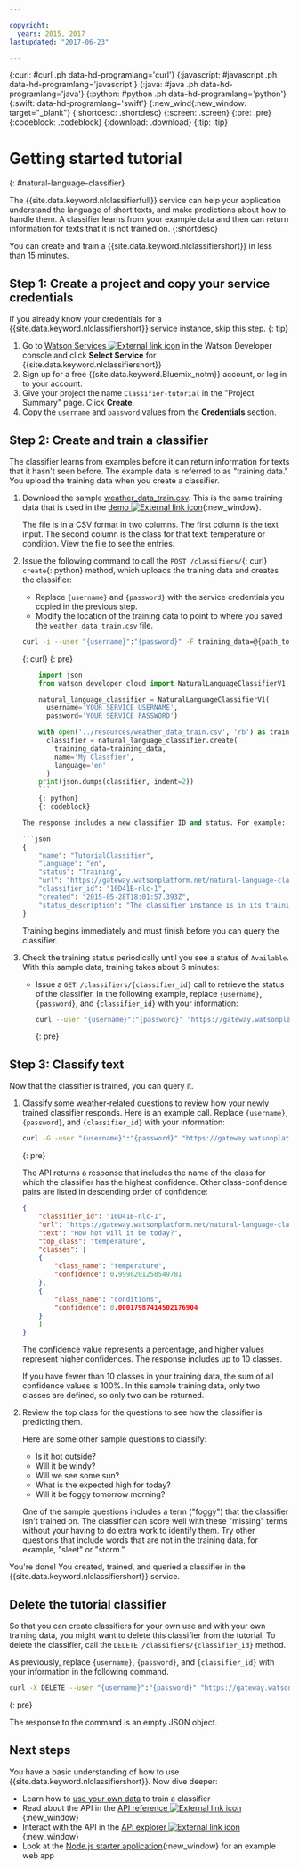 ```yaml
---

copyright:
  years: 2015, 2017
lastupdated: "2017-06-23"

---
```

<!-- Attribute definitions -->
{:curl: #curl .ph data-hd-programlang='curl'}
{:javascript: #javascript .ph data-hd-programlang='javascript'}
{:java: #java .ph data-hd-programlang='java'}
{:python: #python .ph data-hd-programlang='python'}
{:swift: data-hd-programlang='swift'}
{:new_wind{:new_window: target="_blank"}
{:shortdesc: .shortdesc}
{:screen: .screen}
{:pre: .pre}
{:codeblock: .codeblock}
{:download: .download}
{:tip: .tip}

# Getting started tutorial
{: #natural-language-classifier}

The {{site.data.keyword.nlclassifierfull}} service can help your application understand the language of short texts, and make predictions about how to handle them. A classifier learns from your example data and then can return information for texts that it is not trained on.
{:shortdesc}

You can create and train a {{site.data.keyword.nlclassifiershort}} in less than 15 minutes.

## Step 1: Create a project and copy your service credentials

If you already know your credentials for a {{site.data.keyword.nlclassifiershort}} service instance, skip this step.
{: tip}

1.  Go to [Watson Services ![External link icon](../../icons/launch-glyph.svg "External link icon")](https://bluemix.net/watson/services) in the Watson Developer console and click **Select Service** for {{site.data.keyword.nlclassifiershort}}
1.  Sign up for a free {{site.data.keyword.Bluemix_notm}} account, or log in to your account.
1.  Give your project the name `Classifier-tutorial` in the "Project Summary" page. Click **Create**.
1.  Copy the `username` and `password` values from the **Credentials** section.

## Step 2: Create and train a classifier
The classifier learns from examples before it can return information for texts that it hasn't seen before. The example data is referred to as "training data." You upload the training data when you create a classifier.

1.  Download the sample <a target="_blank" href="https://watson-developer-cloud.github.io/doc-tutorial-downloads/natural-language-classifier/weather_data_train.csv" download="weather_data_train.csv">weather_data_train.csv</a>. This is the same training data that is used in the [demo ![External link icon](../../icons/launch-glyph.svg "External link icon")](http://natural-language-classifier-demo.mybluemix.net){:new_window}.

    The file is in a CSV format in two columns. The first column is the text input. The second column is the class for that text: temperature or condition. View the file to see the entries.
1.  Issue the following command to call the `POST /classifiers/`{: curl} `create`{: python} method, which uploads the training data and creates the classifier:
    - Replace `{username}` and `{password}` with the service credentials you copied in the previous step.
    - Modify the location of the training data to point to where you saved the `weather_data_train.csv` file.

    ```bash
    curl -i --user "{username}":"{password}" -F training_data=@{path_to_file}/weather_data_train.csv -F training_metadata="{\"language\":\"en\",\"name\":\"TutorialClassifier\"}" "https://gateway.watsonplatform.net/natural-language-classifier/api/v1/classifiers"
    ```
    {: curl}
    {: pre}

    ```python
        import json
        from watson_developer_cloud import NaturalLanguageClassifierV1

        natural_language_classifier = NaturalLanguageClassifierV1(
          username='YOUR SERVICE USERNAME',
          password='YOUR SERVICE PASSWORD')

        with open('../resources/weather_data_train.csv', 'rb') as training_data:
          classifier = natural_language_classifier.create(
            training_data=training_data,
            name='My Classfier',
            language='en'
          )
        print(json.dumps(classifier, indent=2))
        ```
        {: python}
        {: codeblock}

    The response includes a new classifier ID and status. For example:

    ```json
    {
        "name": "TutorialClassifier",
        "language": "en",
        "status": "Training",
        "url": "https://gateway.watsonplatform.net/natural-language-classifier/api/v1/classifiers/10D41B-nlc-1",
        "classifier_id": "10D41B-nlc-1",
        "created": "2015-05-28T18:01:57.393Z",
        "status_description": "The classifier instance is in its training phase, not yet ready to accept classify requests"
    }
    ```

    Training begins immediately and must finish before you can query the classifier.
1.  Check the training status periodically until you see a status of `Available`. With this sample data, training takes about 6 minutes:
    - Issue a `GET /classifiers/{classifier_id}` call to retrieve the status of the classifier. In the following example, replace `{username}`, `{password}`, and `{classifier_id}` with your information:

        ```bash
        curl --user "{username}":"{password}" "https://gateway.watsonplatform.net/natural-language-classifier/api/v1/classifiers/{classifier_id}"
        ```
        {: pre}

## Step 3: Classify text

Now that the classifier is trained, you can query it.

1.  Classify some weather-related questions to review how your newly trained classifier responds. Here is an example call. Replace `{username}`, `{password}`, and `{classifier_id}` with your information:

    ```bash
    curl -G -user "{username}":"{password}" "https://gateway.watsonplatform.net/natural-language-classifier/api/v1/classifiers/{classifier_id}/classify" --data-urlencode "text=How hot will it be today?"
    ```
    {: pre}

    The API returns a response that includes the name of the class for which the classifier has the highest confidence. Other class-confidence pairs are listed in descending order of confidence:

    ```json
    {
        "classifier_id": "10D41B-nlc-1",
        "url": "https://gateway.watsonplatform.net/natural-language-classifier/api/v1",
        "text": "How hot will it be today?",
        "top_class": "temperature",
        "classes": [
        {
            "class_name": "temperature",
            "confidence": 0.9998201258549781
        },
        {
            "class_name": "conditions",
            "confidence": 0.00017987414502176904
        }
        ]
    }
    ```

    The confidence value represents a percentage, and higher values represent higher confidences. The response includes up to 10 classes.

    If you have fewer than 10 classes in your training data, the sum of all confidence values is 100%. In this sample training data, only two classes are defined, so only two can be returned.
1.  Review the top class for the questions to see how the classifier is predicting them.

    Here are some other sample questions to classify:

    - Is it hot outside?
    - Will it be windy?
    - Will we see some sun?
    - What is the expected high for today?
    - Will it be foggy tomorrow morning?

    One of the sample questions includes a term ("foggy") that the classifier isn't trained on. The classifier can score well with these "missing" terms without your having to do extra work to identify them. Try other questions that include words that are not in the training data, for example, "sleet" or "storm."

You're done! You created, trained, and queried a classifier in the {{site.data.keyword.nlclassifiershort}} service.

## Delete the tutorial classifier

So that you can create classifiers for your own use and with your own training data, you might want to delete this classifier from the tutorial. To delete the classifier, call the `DELETE /classifiers/{classifier_id}` method.

As previously, replace `{username}`, `{password}`, and `{classifier_id}` with your information in the following command.

```bash
curl -X DELETE --user "{username}":"{password}" "https://gateway.watsonplatform.net/natural-language-classifier/api/v1/classifiers/{classifier_id}"
```
{: pre}

The response to the command is an empty JSON object.

## Next steps
You have a basic understanding of how to use {{site.data.keyword.nlclassifiershort}}. Now dive deeper:

- Learn how to [use your own data](/docs/services/natural-language-classifier/using-your-data.html) to train a classifier
- Read about the API in the [API reference ![External link icon](../../icons/launch-glyph.svg "External link icon")](https://www.ibm.com/watson/developercloud/natural-language-classifier/api/){:new_window}
- Interact with the API in the [API explorer ![External link icon](../../icons/launch-glyph.svg "External link icon")](https://watson-api-explorer.mybluemix.net/apis/natural-language-classifier-v1){:new_window}
- Look at the [Node.js starter application](https://github.com/watson-developer-cloud/natural-language-classifier-nodejs){:new_window} for an example web app
